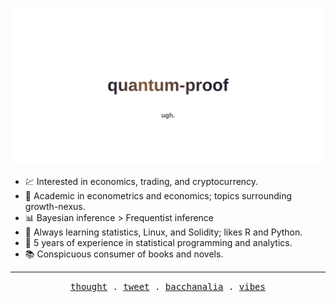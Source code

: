 

<!--
**quantum-proof/quantum-proof** is a ✨ _special_ ✨ repository because its `README.md` (this file) appears on your GitHub profile.
-->

![](https://github.com/quantum-proof/quantum-proof/blob/main/banner.svg)


* 💹   Interested in economics, trading, and cryptocurrency.
* 💼   Academic in econometrics and economics; topics surrounding growth-nexus.
* 📊   Bayesian inference > Frequentist inference
* 🌱   Always learning statistics, Linux, and Solidity; likes R and Python. 
* 👾   5 years of experience in statistical programming and analytics.
* 📚   Conspicuous consumer of books and novels.

---

<p align = "center">
  <!-- Monospace Font -->
  <samp>
    <a href="https://onchainer.xyz">thought</a> .
    <a href="https://twitter.com/xdxp">tweet</a> .
    <a href="https://discord.gg/KYnGDzc9Cs">bacchanalia</a> .
    <a href="https://open.spotify.com/user/31pztis6cdt6nqnhixeybywqy33m">vibes</a>
  </samp>
</p>
